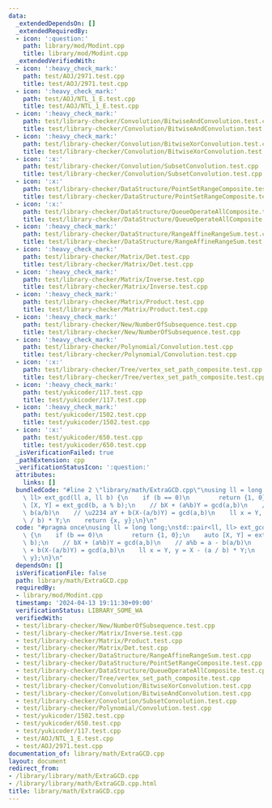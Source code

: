 ```yaml
---
data:
  _extendedDependsOn: []
  _extendedRequiredBy:
  - icon: ':question:'
    path: library/mod/Modint.cpp
    title: library/mod/Modint.cpp
  _extendedVerifiedWith:
  - icon: ':heavy_check_mark:'
    path: test/AOJ/2971.test.cpp
    title: test/AOJ/2971.test.cpp
  - icon: ':heavy_check_mark:'
    path: test/AOJ/NTL_1_E.test.cpp
    title: test/AOJ/NTL_1_E.test.cpp
  - icon: ':heavy_check_mark:'
    path: test/library-checker/Convolution/BitwiseAndConvolution.test.cpp
    title: test/library-checker/Convolution/BitwiseAndConvolution.test.cpp
  - icon: ':heavy_check_mark:'
    path: test/library-checker/Convolution/BitwiseXorConvolution.test.cpp
    title: test/library-checker/Convolution/BitwiseXorConvolution.test.cpp
  - icon: ':x:'
    path: test/library-checker/Convolution/SubsetConvolution.test.cpp
    title: test/library-checker/Convolution/SubsetConvolution.test.cpp
  - icon: ':x:'
    path: test/library-checker/DataStructure/PointSetRangeComposite.test.cpp
    title: test/library-checker/DataStructure/PointSetRangeComposite.test.cpp
  - icon: ':x:'
    path: test/library-checker/DataStructure/QueueOperateAllComposite.test.cpp
    title: test/library-checker/DataStructure/QueueOperateAllComposite.test.cpp
  - icon: ':heavy_check_mark:'
    path: test/library-checker/DataStructure/RangeAffineRangeSum.test.cpp
    title: test/library-checker/DataStructure/RangeAffineRangeSum.test.cpp
  - icon: ':heavy_check_mark:'
    path: test/library-checker/Matrix/Det.test.cpp
    title: test/library-checker/Matrix/Det.test.cpp
  - icon: ':heavy_check_mark:'
    path: test/library-checker/Matrix/Inverse.test.cpp
    title: test/library-checker/Matrix/Inverse.test.cpp
  - icon: ':heavy_check_mark:'
    path: test/library-checker/Matrix/Product.test.cpp
    title: test/library-checker/Matrix/Product.test.cpp
  - icon: ':heavy_check_mark:'
    path: test/library-checker/New/NumberOfSubsequence.test.cpp
    title: test/library-checker/New/NumberOfSubsequence.test.cpp
  - icon: ':heavy_check_mark:'
    path: test/library-checker/Polynomial/Convolution.test.cpp
    title: test/library-checker/Polynomial/Convolution.test.cpp
  - icon: ':x:'
    path: test/library-checker/Tree/vertex_set_path_composite.test.cpp
    title: test/library-checker/Tree/vertex_set_path_composite.test.cpp
  - icon: ':heavy_check_mark:'
    path: test/yukicoder/117.test.cpp
    title: test/yukicoder/117.test.cpp
  - icon: ':heavy_check_mark:'
    path: test/yukicoder/1502.test.cpp
    title: test/yukicoder/1502.test.cpp
  - icon: ':x:'
    path: test/yukicoder/650.test.cpp
    title: test/yukicoder/650.test.cpp
  _isVerificationFailed: true
  _pathExtension: cpp
  _verificationStatusIcon: ':question:'
  attributes:
    links: []
  bundledCode: "#line 2 \"library/math/ExtraGCD.cpp\"\nusing ll = long long;\nstd::pair<ll,\
    \ ll> ext_gcd(ll a, ll b) {\n    if (b == 0)\n        return {1, 0};\n    auto\
    \ [X, Y] = ext_gcd(b, a % b);\n    // bX + (a%b)Y = gcd(a,b)\n    // a%b = a -\
    \ b(a/b)\n    // \u2234 aY + b(X-(a/b)Y) = gcd(a,b)\n    ll x = Y, y = X - (a\
    \ / b) * Y;\n    return {x, y};\n}\n"
  code: "#pragma once\nusing ll = long long;\nstd::pair<ll, ll> ext_gcd(ll a, ll b)\
    \ {\n    if (b == 0)\n        return {1, 0};\n    auto [X, Y] = ext_gcd(b, a %\
    \ b);\n    // bX + (a%b)Y = gcd(a,b)\n    // a%b = a - b(a/b)\n    // \u2234 aY\
    \ + b(X-(a/b)Y) = gcd(a,b)\n    ll x = Y, y = X - (a / b) * Y;\n    return {x,\
    \ y};\n}\n"
  dependsOn: []
  isVerificationFile: false
  path: library/math/ExtraGCD.cpp
  requiredBy:
  - library/mod/Modint.cpp
  timestamp: '2024-04-13 19:11:30+09:00'
  verificationStatus: LIBRARY_SOME_WA
  verifiedWith:
  - test/library-checker/New/NumberOfSubsequence.test.cpp
  - test/library-checker/Matrix/Inverse.test.cpp
  - test/library-checker/Matrix/Product.test.cpp
  - test/library-checker/Matrix/Det.test.cpp
  - test/library-checker/DataStructure/RangeAffineRangeSum.test.cpp
  - test/library-checker/DataStructure/PointSetRangeComposite.test.cpp
  - test/library-checker/DataStructure/QueueOperateAllComposite.test.cpp
  - test/library-checker/Tree/vertex_set_path_composite.test.cpp
  - test/library-checker/Convolution/BitwiseXorConvolution.test.cpp
  - test/library-checker/Convolution/BitwiseAndConvolution.test.cpp
  - test/library-checker/Convolution/SubsetConvolution.test.cpp
  - test/library-checker/Polynomial/Convolution.test.cpp
  - test/yukicoder/1502.test.cpp
  - test/yukicoder/650.test.cpp
  - test/yukicoder/117.test.cpp
  - test/AOJ/NTL_1_E.test.cpp
  - test/AOJ/2971.test.cpp
documentation_of: library/math/ExtraGCD.cpp
layout: document
redirect_from:
- /library/library/math/ExtraGCD.cpp
- /library/library/math/ExtraGCD.cpp.html
title: library/math/ExtraGCD.cpp
---
```

